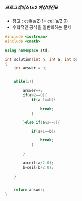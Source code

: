 ##### 프로그래머스 Lv2 예상대진표

* 참고 : ceil(a/2) != ceil(a/2.0)
* 수학적인 공식을 일반화하는 문제



```c++
#include <iostream>
#include <cmath>

using namespace std;

int solution(int n, int a, int b)
{
    int answer = 0;


    while(1){

        answer++;
        if(a%2==0){
            if(a-1==b){

                break;
            }

        }else if(a%2==1){

            if(a+1==b){

                break;
            }

        }

        a=ceil(a/2.0);
        b=ceil(b/2.0);

    }


    return answer;
}
```

